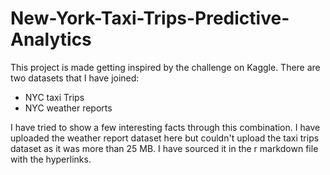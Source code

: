 # New-York-Taxi-Trips-Predictive-Analytics

This project is made getting inspired by the challenge on Kaggle.
There are two datasets that I have joined: 
- NYC taxi Trips
- NYC weather reports

I have tried to show a few interesting facts through this combination. I have uploaded the weather report dataset here but couldn't upload the taxi trips dataset as it was more than 25 MB. I have sourced it in the r markdown file with the hyperlinks.
